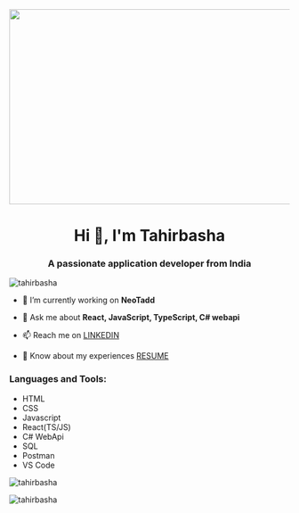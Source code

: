 <img src="https://thumbs.gfycat.com/BestMeagerHoki-size_restricted.gif" align="center" width="1200" height="350" />
<h1 align="center">Hi 👋, I'm Tahirbasha</h1>
<h3 align="center">A passionate application developer from India</h3>
<p align="left"> <img src="https://komarev.com/ghpvc/?username=tahirbasha&label=Profile%20views&color=0e75b6&style=flat" alt="tahirbasha" /> </p>

- 🔭 I’m currently working on **NeoTadd**

- 💬 Ask me about **React, JavaScript, TypeScript, C# webapi**

- 📫 Reach me on <a href="https://linkedin.com/in/linkedin.com/in/tahirbasha-maligaveli-45b829225" target="_blank">LINKEDIN</a>

- 📄 Know about my experiences <a href="https://docs.google.com/document/d/1XgoBg8-2S3_mLL_xepe4RLAIycLmuw5WOryRW8qDynU/edit?usp=sharing">RESUME</a>

<h3 align="left">Languages and Tools:</h3>
<ul>
<li>HTML</li>
<li>CSS</li>
<li>Javascript</li>
<li>React(TS/JS)</li>
<li>C# WebApi</li>
<li>SQL</li>
<li>Postman</li>
<li>VS Code</li>
</ul>

<p><img align="center" src="https://github-readme-stats.vercel.app/api/top-langs?username=tahirbasha&show_icons=true&locale=en&layout=compact" alt="tahirbasha" /></p>

<p><img align="center" src="https://github-readme-streak-stats.herokuapp.com/?user=tahirbasha&" alt="tahirbasha" /></p>

